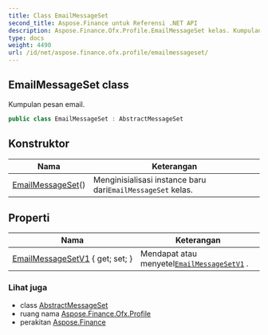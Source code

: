 ```yaml
---
title: Class EmailMessageSet
second_title: Aspose.Finance untuk Referensi .NET API
description: Aspose.Finance.Ofx.Profile.EmailMessageSet kelas. Kumpulan pesan email.
type: docs
weight: 4490
url: /id/net/aspose.finance.ofx.profile/emailmessageset/
---
```

## EmailMessageSet class

Kumpulan pesan email.

```csharp
public class EmailMessageSet : AbstractMessageSet
```

## Konstruktor

| Nama | Keterangan |
| --- | --- |
| [EmailMessageSet](emailmessageset/)() | Menginisialisasi instance baru dari`EmailMessageSet` kelas. |

## Properti

| Nama | Keterangan |
| --- | --- |
| [EmailMessageSetV1](../../aspose.finance.ofx.profile/emailmessageset/emailmessagesetv1/) { get; set; } | Mendapat atau menyetel[`EmailMessageSetV1`](./emailmessagesetv1/) . |

### Lihat juga

* class [AbstractMessageSet](../abstractmessageset/)
* ruang nama [Aspose.Finance.Ofx.Profile](../../aspose.finance.ofx.profile/)
* perakitan [Aspose.Finance](../../)


